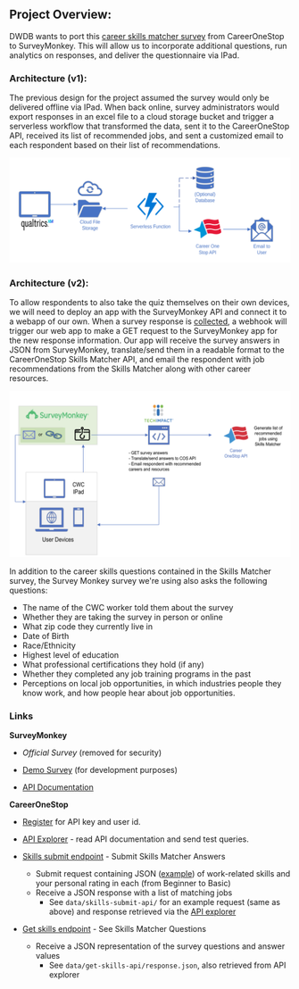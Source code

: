 ## Project Overview:

DWDB wants to port this [career skills matcher survey](https://www.careeronestop.org/Toolkit/Skills/skills-matcher.aspx) from CareerOneStop to SurveyMonkey. This will allow us to incorporate additional questions, run analytics on responses, and deliver the questionnaire via IPad.  

### **Architecture (v1)**: 

The previous design for the project assumed the survey would only be delivered offline via IPad. When back online, survey administrators would export responses in an excel file to a cloud storage bucket and trigger a serverless workflow that transformed the data, sent it to the CareerOneStop API, received its list of recommended jobs, and sent a customized email to each respondent based on their list of recommendations.

![workflow-diagram](img/cloud-workflow.resized.png)

### **Architecture (v2)**: 

To allow respondents to also take the quiz themselves on their own devices, we will need to deploy an app with the SurveyMonkey API and connect it to a webapp of our own. When a survey response is [collected](https://help.surveymonkey.com/en/surveymonkey/send/collector-options/), a webhook will trigger our web app to make a GET request to the SurveyMonkey app for the new response information. Our app will receive the survey answers in JSON from SurveyMonkey, translate/send them in a readable format to the CareerOneStop Skills Matcher API, and email the respondent with job recommendations from the Skills Matcher along with other career resources.

![workflow-diagram-v2](img/workflow_v2.png)

In addition to the career skills questions contained in the Skills Matcher survey, the Survey Monkey survey we're using also asks the following questions: 

* The name of the CWC worker told them about the survey 
* Whether they are taking the survey in person or online 
* What zip code they currently live in 
* Date of Birth
* Race/Ethnicity 
* Highest level of education
* What professional certifications they hold (if any)
* Whether they completed any job training programs in the past
* Perceptions on local job opportunities, in which industries people they know work, and how people hear about job opportunities. 

### Links 

**SurveyMonkey**
* *Official Survey* (removed for security)

* [Demo Survey](https://www.surveymonkey.com/r/WBVDKG9) (for development purposes)

* [API Documentation](https://api.surveymonkey.com/v3/docs)

**CareerOneStop**
* [Register](https://www.careeronestop.org/Developers/WebAPI/registration.aspx) for API key and user id.
* [API Explorer](https://api.careeronestop.org/api-explorer/) - read API documentation and send test queries.

* [Skills submit endpoint](https://www.careeronestop.org/Developers/WebAPI/SkillsMatcher/submit-skills.aspx) - Submit Skills Matcher Answers
  * Submit request containing JSON ([example](https://www.careeronestop.org/TridionMultimedia/skills-matcher-json-data.json)) of work-related skills and your personal rating in each (from Beginner to Basic)
  * Receive a JSON response with a list of matching jobs  
    * See `data/skills-submit-api/` for an example request (same as above) and response retrieved via the [API explorer](https://api.careeronestop.org/api-explorer/home/index/SkillsMatcher_Submit_SKA)

* [Get skills endpoint](https://www.careeronestop.org/Developers/WebAPI/SkillsMatcher/get-skills.aspx) - See Skills Matcher Questions
  * Receive a JSON representation of the survey questions and answer values
    * See `data/get-skills-api/response.json`, also retrieved from API explorer
